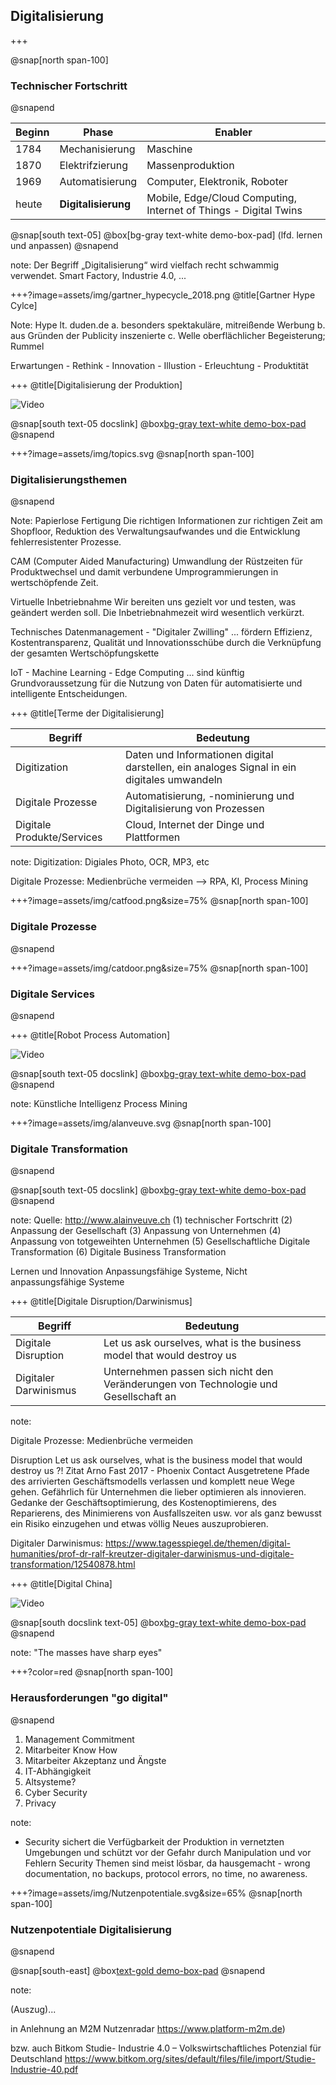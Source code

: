 ## Digitalisierung
+++

@snap[north span-100]
### Technischer Fortschritt 
@snapend

Beginn | Phase| Enabler
-------- | -------- | -------- 
1784 | Mechanisierung|Maschine 
1870 | Elektrifzierung|Massenproduktion 
1969 | Automatisierung|Computer, Elektronik, Roboter 
heute | **Digitalisierung**|Mobile, Edge/Cloud Computing, Internet of Things - Digital Twins

@snap[south text-05] 
@box[bg-gray text-white demo-box-pad] (lfd. lernen und anpassen)
@snapend


note:
Der Begriff „Digitalisierung“ wird vielfach recht schwammig verwendet. Smart Factory, Industrie 4.0, ...

+++?image=assets/img/gartner_hypecycle_2018.png 
@title[Gartner Hype Cylce]

Note:
Hype lt. duden.de
a. besonders spektakuläre, mitreißende Werbung 
b. aus Gründen der Publicity inszenierte
c. Welle oberflächlicher Begeisterung; Rummel

Erwartungen - Rethink - Innovation - Illustion - Erleuchtung - Produktität

+++
@title[Digitalisierung der Produktion]

![Video](https://www.youtube.com/embed/_oXTSW0Tb6c)

@snap[south text-05 docslink]
@box[bg-gray text-white demo-box-pad](https://www.youtube.com/embed/_oXTSW0Tb6c)
@snapend


+++?image=assets/img/topics.svg 
@snap[north span-100]
### Digitalisierungsthemen
@snapend

Note:
Papierlose Fertigung
Die richtigen Informationen zur richtigen Zeit am Shopfloor, Reduktion des Verwaltungsaufwandes und die Entwicklung fehlerresistenter Prozesse.

CAM (Computer Aided Manufacturing)
Umwandlung der Rüstzeiten für Produktwechsel und damit verbundene Umprogrammierungen in wertschöpfende Zeit.

Virtuelle Inbetriebnahme
Wir bereiten uns gezielt vor und testen, was geändert werden soll. Die Inbetriebnahmezeit wird wesentlich verkürzt.

Technisches Datenmanagement - "Digitaler Zwilling"
... fördern Effizienz, Kostentransparenz, Qualität und Innovationsschübe durch die Verknüpfung der gesamten Wertschöpfungskette

IoT - Machine Learning - Edge Computing
... sind künftig Grundvoraussetzung für die Nutzung von Daten für automatisierte und intelligente Entscheidungen.

+++ 
@title[Terme der Digitalisierung]

Begriff | Bedeutung
-------- | -------- 
Digitization | Daten und Informationen digital darstellen,  ein analoges Signal in ein digitales umwandeln
Digitale Prozesse | Automatisierung, -nominierung  und Digitalisierung von Prozessen
Digitale Produkte/Services | Cloud, Internet der Dinge und Plattformen

note: 
Digitization: Digiales Photo, OCR, MP3, etc

Digitale Prozesse: Medienbrüche vermeiden --> RPA, KI, Process Mining

+++?image=assets/img/catfood.png&size=75%
@snap[north span-100]
### Digitale Prozesse
@snapend


+++?image=assets/img/catdoor.png&size=75%
@snap[north span-100]
### Digitale Services   
@snapend

+++
@title[Robot Process Automation]

![Video](https://www.youtube.com/embed/GjwWzu0sbEc)

@snap[south text-05 docslink]
@box[bg-gray text-white demo-box-pad](https://www.youtube.com/embed/GjwWzu0sbEc)
@snapend

note: 
Künstliche Intelligenz
Process Mining

+++?image=assets/img/alanveuve.svg
@snap[north span-100]
### Digitale Transformation
@snapend

@snap[south text-05 docslink]
@box[bg-gray text-white demo-box-pad](http://www.alainveuve.ch/digital-transformation-model/)
@snapend

note:
Quelle: http://www.alainveuve.ch
(1) technischer Fortschritt
(2) Anpassung der Gesellschaft
(3) Anpassung von Unternehmen
(4) Anpassung von totgeweihten Unternehmen
(5) Gesellschaftliche Digitale Transformation
(6) Digitale Business Transformation

Lernen und Innovation
Anpassungsfähige Systeme,
Nicht anpassungsfähige Systeme

+++ 
@title[Digitale Disruption/Darwinismus]     

Begriff | Bedeutung
-------- | -------- 
Digitale Disruption | Let us ask ourselves, what is the business model that would destroy us
Digitaler Darwinismus | Unternehmen passen sich nicht den Veränderungen von Technologie und Gesellschaft an

note: 


Digitale Prozesse: Medienbrüche vermeiden

Disruption
Let us ask ourselves, what is the business model that would destroy us ?!
Zitat Arno Fast 2017 - Phoenix Contact
Ausgetretene Pfade des arrivierten Geschäftsmodells verlassen und komplett neue Wege gehen. 
Gefährlich für Unternehmen die lieber optimieren als innovieren.
Gedanke der Geschäftsoptimierung, des Kostenoptimierens, des Reparierens, des Minimierens von Ausfallszeiten usw. vor als ganz bewusst ein Risiko einzugehen und etwas völlig Neues auszuprobieren. 

Digitaler Darwinismus: https://www.tagesspiegel.de/themen/digital-humanities/prof-dr-ralf-kreutzer-digitaler-darwinismus-und-digitale-transformation/12540878.html

+++ 
@title[Digital China]

![Video](https://www.youtube.com/embed/uReVvICTrCM)


@snap[south docslink text-05]
@box[bg-gray text-white demo-box-pad](https://www.youtube.com/embed/uReVvICTrCM)
@snapend

note: "The masses have sharp eyes"

+++?color=red
@snap[north span-100]
### Herausforderungen "go digital"
@snapend

1. Management Commitment
2. Mitarbeiter Know How
3. Mitarbeiter Akzeptanz und Ängste
4. IT-Abhängigkeit
5. Altsysteme?
6. Cyber Security
7. Privacy 

note:  
* Security 
sichert die Verfügbarkeit der Produktion in vernetzten Umgebungen und schützt vor der Gefahr durch Manipulation und vor Fehlern
Security Themen sind meist lösbar, da hausgemacht - wrong documentation, no backups, protocol errors, no time, no awareness.

+++?image=assets/img/Nutzenpotentiale.svg&size=65%
@snap[north span-100] 
### Nutzenpotentiale Digitalisierung
@snapend

@snap[south-east]
@box[text-gold demo-box-pad](π)
@snapend   

note: 

(Auszug)...

in Anlehnung an M2M Nutzenradar 
https://www.platform-m2m.de)

bzw. auch Bitkom Studie- Industrie 4.0 – Volkswirtschaftliches Potenzial für Deutschland
https://www.bitkom.org/sites/default/files/file/import/Studie-Industrie-40.pdf
